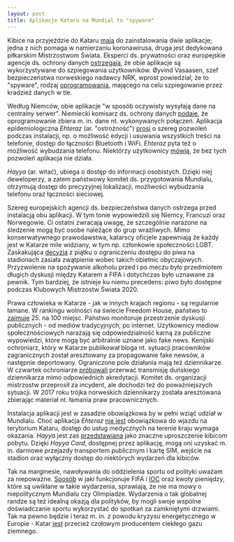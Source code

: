 ```yaml
---
layout: post
title: Aplikacje Kataru na Mundial to "spyware"
---
```


Kibice na przyjeździe do Kataru [mają](https://www.nrk.no/sport/everyone-going-to-the-world-cup-must-have-this-app---experts-are-now-sounding-the-alarm-1.16139267) do zainstalowania dwie aplikacje; jedna z nich pomaga w namierzaniu koronawirusa, druga jest dedykowana piłkarskim Mistrzostwom Świata. Eksperci ds. prywatności oraz europejskie agencje ds. ochrony danych [ostrzegają](https://www.politico.eu/article/qatar-world-cup-app-data-warning/), że obie aplikacje są wykorzystywane do szpiegowania użytkowników. Øyvind Vasaasen, szef bezpieczeństwa norweskiego nadawcy NRK, wprost powiedział, że to "spyware", rodzaj [oprogramowania](https://nordvpn.com/pl/blog/spyware-co-to/), mającego na celu szpiegowanie przez kradzież danych w tle.

Według Niemców, obie aplikacje "w sposób oczywisty wysyłają dane na centralny serwer". Niemiecki komisarz ds. ochrony danych [podaje](https://www.bfdi.bund.de/SharedDocs/Kurzmeldungen/DE/2022/22_Etheraz-Hayya.html), że oprogramowanie zbiera m. in. dane nt. wykonywanych połączeń. Aplikacja epidemiologiczna *Ehteraz* (ar. "ostrożność") [prosi](https://www.nrk.no/sport/everyone-going-to-the-world-cup-must-have-this-app---experts-are-now-sounding-the-alarm-1.16139267) o szereg pozwoleń podczas instalacji, np. o możliwość edycji i usuwania wszystkich treści na telefonie, dostęp do łączności Bluetooth i WiFi. *Ehteraz* pyta też o możliwość wybudzania telefonu. Niektórzy użytkownicy [mówią](https://play.google.com/store/apps/details?id=com.moi.covid19&gl=US), że bez tych pozwoleń aplikacja nie działa. 

*Hayya* (ar. witać), ubiega o dostęp do informacji osobistych. Dzięki niej deweloperzy, a zatem państwowy komitet ds. przygotowania Mundialu, otrzymują dostęp do precyzyjnej lokalizacji, możliwości wybudzania telefonu oraz łączności sieciowej. 

Szereg europejskich agencji ds. bezpieczeństwa danych ostrzega przed instalacją obu aplikacji. W tym tonie wypowiedzili się Niemcy, Francuzi oraz Norwegowie. Ci ostatni zwracają uwagę, że szczególnie narażone na śledzenie mogą być osobe należące do grup wrażliwych. Mimo konserwatywnego prawodawstwa, katarscy oficjele zapewniają że każdy jest w Katarze mile widziany, w tym np. członkowie społeczności LGBT. Zaskakująca [decyzja](https://wyborcza.pl/7,154903,29155274,katar-2022-fifa-w-szoku-w-ostatnim-momencie-przez-mundialem.html#S.TD-K.C-B.3-L.1.duzy) z piątku o ograniczeniu dostępu do piwa na stadionach zasiała zwątpienie wobec takich obietnic obyczajowych. Przyzwolenie na spożywanie alkoholu przed i po meczu było przedmiotem długich dyskusji między Katarem a FIFA i dotychczas było uznawane za pewnik. Tym bardziej, że istnieje ku niemu precedens: piwo było dostępne podczas Klubowych Mistrzostw Świata 2020. 

Prawa człowieka w Katarze - jak w innych krajach regionu - są regularnie łamane. W rankingu wolności na świecie Freedom House, państwo to [zajmuje](https://freedomhouse.org/country/qatar/freedom-world/2022) 25. na 100 miejsc. Państwo monitoruje przestrzenie dyskusji publicznych - od mediów tradycyjnych, po internet. Użytkownicy mediów społecznościowych narażają się odpowiedzialność karną za publiczne wypowiedzi, które mogą być arbitralnie uznane jako fake news. Kenijski ochroniarz, który w Katarze publikował bloga nt. sytuacji pracowników zagranicznych został aresztowany za propagowanie fake newsów, a następnie deportowany. Ograniczone pole działania mają też dziennikarze. W czwartek ochroniarze [próbowali](https://www.bbc.com/news/av/world-63656858) przerwać transmisję duńskiego dziennikarza mimo odpowiednich akredytacji. Komitet ds. organizacji mistrzostw przeprosił za incydent, ale dochodzi też do poważniejszych sytuacji. W 2017 roku trójka norweskich dziennikarzy została aresztowana zbierając materiał nt. łamania praw pracownicznych. 

Instalacja aplikacji jest w zasadzie obowiązkowa by w pełni wziąć udział w Mundialu. Choć aplikacja *Ehteraz* [nie jest](https://covid19.moph.gov.qa/EN/travel-and-return-policy/Pages/default.aspx)  obowiązkowa do wjazdu na terytorium Kataru, dostęp do usług medycznych na terenie kraju wymaga okazania. *Hayya* jest zaś [przedstawiana](https://www.qatar2022.qa/en/hayya-card-benefits) jako znaczne uproszczenie kibicom pobytu. Dzięki *Hayya Card*, dostępnej przez aplikację, mogą oni uzyskać m. in. darmowe przejazdy transportem publicznym i kartę SIM, wejście na stadion oraz wyłączny dostęp do niektórych wydarzeń dla kibiców. 

Tak na marginesie, nawoływania do oddzielenia sportu od polityki uważam za niepoważne. [Sposób](https://lubimyczytac.pl/ksiazka/4911864/the-ugly-game-the-qatari-plot-to-buy-the-world-cup) w jaki funkcjonuje FIFA i [IOC](https://www.britannica.com/sports/Olympic-Games/Corruption) oraz kwoty pieniędzy, które są uwikłane w takie wydarzenia, sprawiają, że nie ma mowy o niepolitycznym Mundialu czy Olimpiadze. Wydarzenia o tak globalnej randze są też idealną okazją dla polityków, by mogli swoje wspólne doświadczanie sportu wykorzystać do spotkań za zamkniętymi drzwiami. Tak na pewno będzie i teraz m. in. z powodu kryzysu energetycznego w Europie - Katar [jest](https://www.mei.edu/publications/qatar-and-global-lng-potential-pivot-asia-europe) przecież czołowym producentem ciekłego gazu ziemnego. 
